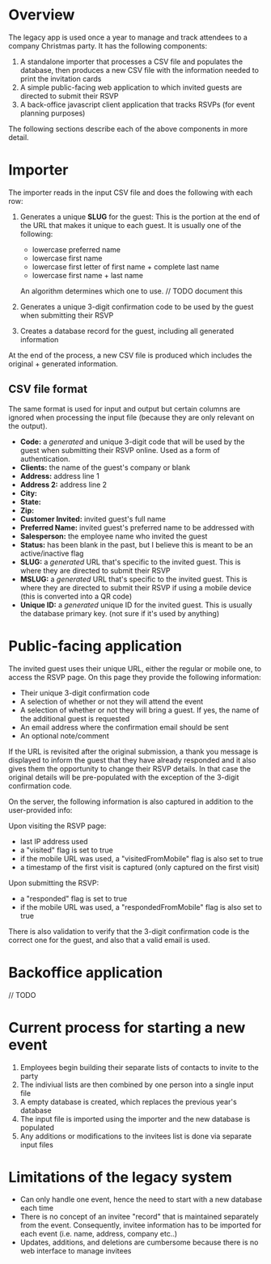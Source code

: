 Overview
========

The legacy app is used once a year to manage and track attendees to a company Christmas party. It has the following components:

1. A standalone importer that processes a CSV file and populates the database, then produces a new CSV file with the information needed to print the invitation cards
2. A simple public-facing web application to which invited guests are directed to submit their RSVP
3. A back-office javascript client application that tracks RSVPs (for event planning purposes)

The following sections describe each of the above components in more detail.

Importer
=========

The importer reads in the input CSV file and does the following with each row:

1.  Generates a unique **SLUG** for the guest:
    This is the portion at the end of the URL that makes it unique to each guest. It is usually one of the following:
	- lowercase preferred name
	- lowercase first name
	- lowercase first letter of first name + complete last name
	- lowercase first name + last name
	
	An algorithm determines which one to use. // TODO document this

2.  Generates a unique 3-digit confirmation code to be used by the guest when submitting their RSVP

3.  Creates a database record for the guest, including all generated information

At the end of the process, a new CSV file is produced which includes the original + generated information.

CSV file format
----------------
The same format is used for input and output but certain columns are ignored when processing the input file (because they are only relevant on the output).

- **Code:** a _generated_ and unique 3-digit code that will be used by the guest when submitting their RSVP online. Used as a form of authentication.
- **Clients:** the name of the guest's company or blank
- **Address:** address line 1
- **Address 2:** address line 2
- **City:**
- **State:**
- **Zip:**
- **Customer Invited:** invited guest's full name
- **Preferred Name:** invited guest's preferred name to be addressed with
- **Salesperson:** the employee name who invited the guest
- **Status:** has been blank in the past, but I believe this is meant to be an active/inactive flag
- **SLUG:** a _generated_ URL that's specific to the invited guest. This is where they are directed to submit their RSVP
- **MSLUG:** a _generated_ URL that's specific to the invited guest. This is where they are directed to submit their RSVP if using a mobile device (this is converted into a QR code)
- **Unique ID:** a _generated_ unique ID for the invited guest. This is usually the database primary key. (not sure if it's used by anything)

Public-facing application
==========================

The invited guest uses their unique URL, either the regular or mobile one, to access the RSVP page. On this page they provide the following information:

- Their unique 3-digit confirmation code
- A selection of whether or not they will attend the event
- A selection of whether or not they will bring a guest. If yes, the name of the additional guest is requested
- An email address where the confirmation email should be sent
- An optional note/comment

If the URL is revisited after the original submission, a thank you message is displayed to inform the guest that they have already responded and it also gives them the opportunity to change their RSVP details. In that case the original details will be pre-populated with the exception of the 3-digit confirmation code.

On the server, the following information is also captured in addition to the user-provided info:

Upon visiting the RSVP page:
- last IP address used
- a "visited" flag is set to true
- if the mobile URL was used, a "visitedFromMobile" flag is also set to true
- a timestamp of the first visit is captured (only captured on the first visit)

Upon submitting the RSVP:
- a "responded" flag is set to true
- if the mobile URL was used, a "respondedFromMobile" flag is also set to true

There is also validation to verify that the 3-digit confirmation code is the correct one for the guest, and also that a valid email is used.

Backoffice application
========================

// TODO

Current process for starting a new event
=========================================

1. Employees begin building their separate lists of contacts to invite to the party
1. The indiviual lists are then combined by one person into a single input file
1. A empty database is created, which replaces the previous year's database
1. The input file is imported using the importer and the new database is populated
1. Any additions or modifications to the invitees list is done via separate input files

Limitations of the legacy system
=================================

- Can only handle one event, hence the need to start with a new database each time
- There is no concept of an invitee "record" that is maintained separately from the event. Consequently, invitee information has to be imported for each event (i.e. name, address, company etc..)
- Updates, additions, and deletions are cumbersome because there is no web interface to manage invitees


